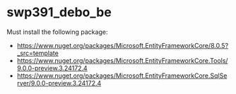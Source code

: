 # swp391_debo_be

Must install the following package:
- https://www.nuget.org/packages/Microsoft.EntityFrameworkCore/8.0.5?_src=template
- https://www.nuget.org/packages/Microsoft.EntityFrameworkCore.Tools/9.0.0-preview.3.24172.4
- https://www.nuget.org/packages/Microsoft.EntityFrameworkCore.SqlServer/9.0.0-preview.3.24172.4

